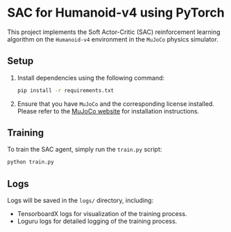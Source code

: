 # SAC for Humanoid-v4 using PyTorch

This project implements the Soft Actor-Critic (SAC) reinforcement learning algorithm on the `Humanoid-v4` environment in the `MuJoCo` physics simulator.

## Setup

1. Install dependencies using the following command:
   ```bash
   pip install -r requirements.txt
   ```

2. Ensure that you have `MuJoCo` and the corresponding license installed. Please refer to the [MuJoCo website](https://www.roboti.us/index.html) for installation instructions.

## Training

To train the SAC agent, simply run the `train.py` script:
```bash
python train.py
```

## Logs

Logs will be saved in the `logs/` directory, including:
- TensorboardX logs for visualization of the training process.
- Loguru logs for detailed logging of the training process.